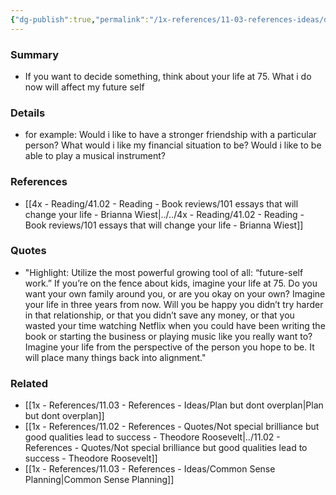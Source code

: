 ```yaml
---
{"dg-publish":true,"permalink":"/1x-references/11-03-references-ideas/decision-tool-what-would-my-future-self-like/","title":"Decision tool - What would my future self like"}
---
```



### Summary
- If you want to decide something, think about your life at 75. What i do now will affect my future self

### Details
- for example: Would i like to have a stronger friendship with a particular person? What would i like my financial situation to be? Would i like to be able to play a musical instrument? 

### References
- [[4x - Reading/41.02 - Reading - Book reviews/101 essays that will change your life - Brianna Wiest\|../../4x - Reading/41.02 - Reading - Book reviews/101 essays that will change your life - Brianna Wiest]]

### Quotes
- "Highlight: Utilize the most powerful growing tool of all: “future-self work.” If you’re on the fence about kids, imagine your life at 75. Do you want your own family around you, or are you okay on your own? Imagine your life in three years from now. Will you be happy you didn’t try harder in that relationship, or that you didn’t save any money, or that you wasted your time watching Netflix when you could have been writing the book or starting the business or playing music like you really want to? Imagine your life from the perspective of the person you hope to be. It will place many things back into alignment."

### Related
- [[1x - References/11.03 - References - Ideas/Plan but dont overplan\|Plan but dont overplan]]
- [[1x - References/11.02 - References - Quotes/Not special brilliance but good qualities lead to success - Theodore Roosevelt\|../11.02 - References - Quotes/Not special brilliance but good qualities lead to success - Theodore Roosevelt]]
- [[1x - References/11.03 - References - Ideas/Common Sense Planning\|Common Sense Planning]]